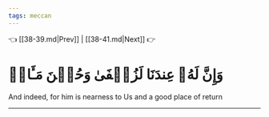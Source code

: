 ```yaml
---
tags: meccan
---
```


👈 [[38-39.md|Prev]] | [[38-41.md|Next]] 👉

# وَإِنَّ لَهُۥ عِندَنَا لَزُلۡفَىٰ وَحُسۡنَ مَـَٔابٖ

And indeed, for him is nearness to Us and a good place of return

---

